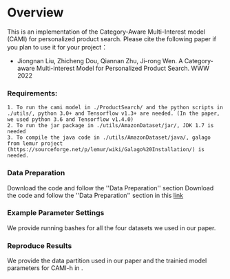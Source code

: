 # Overview #
This is an implementation of the Category-Aware Multi-Interest model (CAMI) for personalized product search. Please cite the following paper if you plan to use it for your project：

*	Jiongnan Liu, Zhicheng Dou, Qiannan Zhu, Ji-rong Wen. A Category-aware Multi-interest Model for Personalized Product Search. WWW 2022
    
### Requirements: ###
    1. To run the cami model in ./ProductSearch/ and the python scripts in ./utils/, python 3.0+ and Tensorflow v1.3+ are needed. (In the paper, we used python 3.6 and Tensorflow v1.4.0)
    2. To run the jar package in ./utils/AmazonDataset/jar/, JDK 1.7 is needed
    3. To compile the java code in ./utils/AmazonDataset/java/, galago from lemur project (https://sourceforge.net/p/lemur/wiki/Galago%20Installation/) is needed. 

### Data Preparation ###
Download the code and follow the ''Data Preparation'' section Download the code and follow the ''Data Preparation'' section in this [link](https://github.com/QingyaoAi/Explainable-Product-Search-with-a-Dynamic-Relation-Embedding-Model)

### Example Parameter Settings ###
We provide running bashes for all the four datasets we used in our paper.

### Reproduce Results ###
We provide the data partition used in our paper and the trainied model parameters for CAMI-h in .